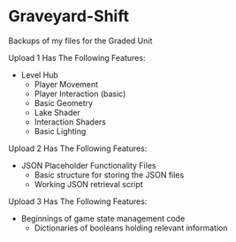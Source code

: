 # Graveyard-Shift
Backups of my files for the Graded Unit

Upload 1 Has The Following Features:
  - Level Hub
    - Player Movement
    - Player Interaction (basic)
    - Basic Geometry
    - Lake Shader
    - Interaction Shaders
    - Basic Lighting

Upload 2 Has The Following Features:
  - JSON Placeholder Functionality Files
    - Basic structure for storing the JSON files
    - Working JSON retrieval script

Upload 3 Has The Following Features:
  - Beginnings of game state management code
    - Dictionaries of booleans holding relevant information
